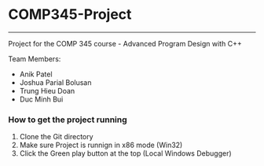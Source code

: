 # COMP345-Project
---
Project for the COMP 345 course - Advanced Program Design with C++

Team Members:
- Anik Patel
- Joshua Parial Bolusan
- Trung Hieu Doan
- Duc Minh Bui

### How to get the project running

1. Clone the Git directory
2. Make sure Project is runnign in x86 mode (Win32)
3. Click the Green play button at the top (Local Windows Debugger)